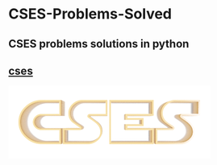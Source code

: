 # CSES-Problems-Solved
CSES problems solutions in python
---

## [cses](https://cses.fi/problemset/)
![image](images/logo.png)


